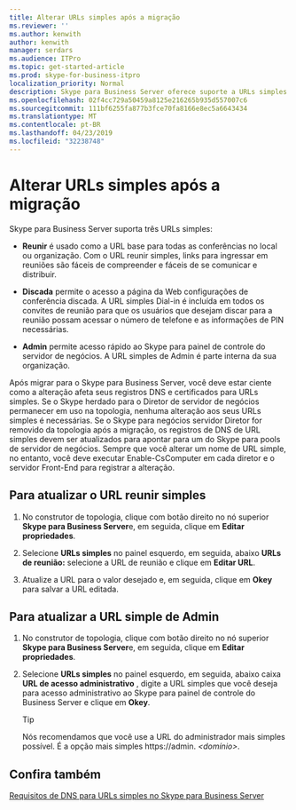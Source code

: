 ```yaml
---
title: Alterar URLs simples após a migração
ms.reviewer: ''
ms.author: kenwith
author: kenwith
manager: serdars
ms.audience: ITPro
ms.topic: get-started-article
ms.prod: skype-for-business-itpro
localization_priority: Normal
description: Skype para Business Server oferece suporte a URLs simples.
ms.openlocfilehash: 02f4cc729a50459a8125e216265b935d557007c6
ms.sourcegitcommit: 111bf6255fa877b3fce70fa8166e8ec5a6643434
ms.translationtype: MT
ms.contentlocale: pt-BR
ms.lasthandoff: 04/23/2019
ms.locfileid: "32238748"
---
```

# <a name="change-simple-urls-after-migration"></a>Alterar URLs simples após a migração

Skype para Business Server suporta três URLs simples:
  
- **Reunir** é usado como a URL base para todas as conferências no local ou organização. Com o URL reunir simples, links para ingressar em reuniões são fáceis de compreender e fáceis de se comunicar e distribuir. 
    
- **Discada** permite o acesso a página da Web configurações de conferência discada. A URL simples Dial-in é incluída em todos os convites de reunião para que os usuários que desejam discar para a reunião possam acessar o número de telefone e as informações de PIN necessárias. 
    
- **Admin** permite acesso rápido ao Skype para painel de controle do servidor de negócios. A URL simples de Admin é parte interna da sua organização. 
    
Após migrar para o Skype para Business Server, você deve estar ciente como a alteração afeta seus registros DNS e certificados para URLs simples. Se o Skype herdado para o Diretor de servidor de negócios permanecer em uso na topologia, nenhuma alteração aos seus URLs simples é necessárias. Se o Skype para negócios servidor Diretor for removido da topologia após a migração, os registros de DNS de URL simples devem ser atualizados para apontar para um do Skype para pools de servidor de negócios. Sempre que você alterar um nome de URL simple, no entanto, você deve executar Enable-CsComputer em cada diretor e o servidor Front-End para registrar a alteração.

## <a name="to-update-the-meet-simple-url"></a>Para atualizar o URL reunir simples

1. No construtor de topologia, clique com botão direito no nó superior **Skype para Business Server**e, em seguida, clique em **Editar propriedades**.
    
2. Selecione **URLs simples** no painel esquerdo, em seguida, abaixo **URLs de reunião:** selecione a URL de reunião e clique em **Editar URL**.
    
3. Atualize a URL para o valor desejado e, em seguida, clique em **Okey** para salvar a URL editada. 
    
## <a name="to-update-the-admin-simple-url"></a>Para atualizar a URL simple de Admin

1. No construtor de topologia, clique com botão direito no nó superior **Skype para Business Server**e, em seguida, clique em **Editar propriedades**.
    
2. Selecione **URLs simples** no painel esquerdo, em seguida, abaixo caixa **URL de acesso administrativo** , digite a URL simples que você deseja para acesso administrativo ao Skype para painel de controle do Business Server e clique em **Okey**.
    
   > [!TIP]
   > Nós recomendamos que você use a URL do administrador mais simples possível. É a opção mais simples https://admin. <em> \<domínio\></em>. 
  
## <a name="see-also"></a>Confira também

[Requisitos de DNS para URLs simples no Skype para Business Server](../../SfbServer/plan-your-deployment/network-requirements/simple-urls.md)
